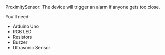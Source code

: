 ProximitySensor: The device will trigger an alarm if anyone gets too close.

You'll need:
- Arduino Uno
- RGB LED
- Resistors
- Buzzer
- Ultrasonic Sensor



